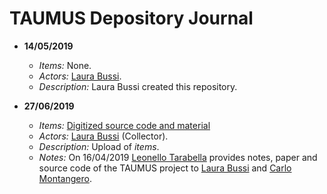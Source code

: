 # TAUMUS Depository Journal

* **14/05/2019** 
  * *Items:* None.
  * *Actors:* [Laura Bussi](https://github.com/Unipisa/SWH-TAUMUS-LAB/blob/master/DEPOSITORY_TEMPLATE/ACTORS.md).
  * *Description:* Laura Bussi created this repository.
  
* **27/06/2019** 
  * *Items:* [Digitized source code and material](https://github.com/Unipisa/SWH-TAUMUS-LAB/tree/master/DEPOSITORY_TEMPLATE/MATERIAL)
  * *Actors:* [Laura Bussi](https://github.com/Unipisa/SWH-TAUMUS-LAB/blob/master/DEPOSITORY_TEMPLATE/ACTORS.md) (Collector).
  * *Description:* Upload of *items*.
  * *Notes:*  On 16/04/2019 [Leonello Tarabella](https://github.com/Unipisa/SWH-TAUMUS-LAB/blob/master/DEPOSITORY_TEMPLATE/ACTORS.md) provides notes, paper and source code of the TAUMUS project to [Laura Bussi](https://github.com/Unipisa/SWH-TAUMUS-LAB/blob/master/DEPOSITORY_TEMPLATE/ACTORS.md) and [Carlo Montangero](https://github.com/Unipisa/SWH-TAUMUS-LAB/blob/master/DEPOSITORY_TEMPLATE/ACTORS.md).

